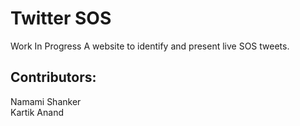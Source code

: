 # Twitter SOS
Work In Progress
A website to identify and present live SOS tweets. 

## Contributors:
Namami Shanker  
Kartik Anand